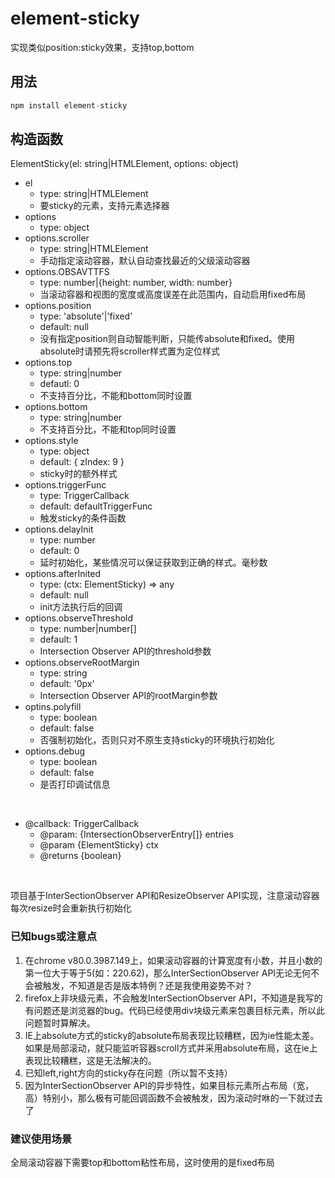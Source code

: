 # element-sticky
实现类似position:sticky效果，支持top,bottom

## 用法
```js
npm install element-sticky
```

## 构造函数
ElementSticky(el: string|HTMLElement, options: object)
+ el
  - type: string|HTMLElement
  - 要sticky的元素，支持元素选择器
+ options
  - type: object
+ options.scroller
  - type: string|HTMLElement
  - 手动指定滚动容器，默认自动查找最近的父级滚动容器
+ options.OBSAVTTFS
  - type: number|{height: number, width: number}
  - 当滚动容器和视图的宽度或高度误差在此范围内，自动启用fixed布局
+ options.position
  - type: 'absolute'|'fixed'
  - default: null
  - 没有指定position则自动智能判断，只能传absolute和fixed。使用absolute时请预先将scroller样式置为定位样式
+ options.top
  - type: string|number
  - defautl: 0
  - 不支持百分比，不能和bottom同时设置
+ options.bottom
  - type: string|number
  - 不支持百分比，不能和top同时设置
+ options.style
  - type: object
  - default: { zIndex: 9 }
  - sticky时的额外样式
+ options.triggerFunc
  - type: TriggerCallback
  - default: defaultTriggerFunc
  - 触发sticky的条件函数
+ options.delayInit
  - type: number
  - default: 0
  - 延时初始化，某些情况可以保证获取到正确的样式。毫秒数
+ options.afterInited
  - type: (ctx: ElementSticky) => any
  - default: null
  - init方法执行后的回调
+ options.observeThreshold
  - type: number|number[]
  - default: 1
  - Intersection Observer API的threshold参数
+ options.observeRootMargin
  - type: string
  - default: '0px'
  - Intersection Observer API的rootMargin参数
+ optins.polyfill
  - type: boolean
  - default: false
  - 否强制初始化，否则只对不原生支持sticky的环境执行初始化
+ options.debug
  - type: boolean
  - default: false
  - 是否打印调试信息

</br>

+ @callback: TriggerCallback
  - @param: {IntersectionObserverEntry[]} entries
  - @param {ElementSticky} ctx
  - @returns {boolean}

</br>

项目基于InterSectionObserver API和ResizeObserver API实现，注意滚动容器每次resize时会重新执行初始化


### 已知bugs或注意点
1. 在chrome v80.0.3987.149上，如果滚动容器的计算宽度有小数，并且小数的第一位大于等于5(如：220.62)，那么InterSectionObserver API无论无何不会被触发，不知道是否是版本特例？还是我使用姿势不对？
2. firefox上非块级元素，不会触发InterSectionObserver API，不知道是我写的有问题还是浏览器的bug。代码已经使用div块级元素来包裹目标元素，所以此问题暂时算解决。
3. IE上absolute方式的sticky的absolute布局表现比较糟糕，因为ie性能太差。如果是局部滚动，就只能监听容器scroll方式并采用absolute布局，这在ie上表现比较糟糕，这是无法解决的。
4. 已知left,right方向的sticky存在问题（所以暂不支持）
5. 因为InterSectionObserver API的异步特性，如果目标元素所占布局（宽，高）特别小，那么极有可能回调函数不会被触发，因为滚动时咻的一下就过去了

### 建议使用场景
全局滚动容器下需要top和bottom粘性布局，这时使用的是fixed布局
